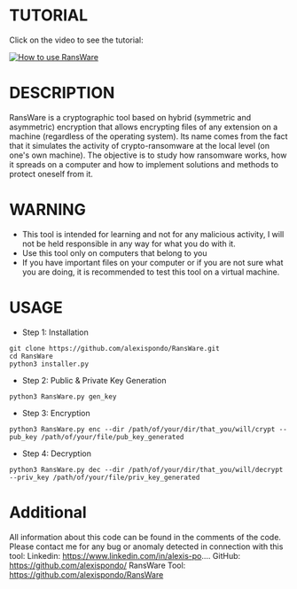 # TUTORIAL
Click on the video to see the tutorial:

[![How to use RansWare ](https://user-images.githubusercontent.com/47490330/155094096-0a190681-65dc-4d8b-a333-a9b412477587.png)](https://youtu.be/x8xdAWtpcdU?t=1s "How to use RansWare ")


# DESCRIPTION
RansWare is a cryptographic tool based on hybrid (symmetric and asymmetric) encryption that allows encrypting files of any extension on a machine (regardless of the operating system).
Its name comes from the fact that it simulates the activity of crypto-ransomware at the local level (on one's own machine).
The objective is to study how ransomware works, how it spreads on a computer and how to implement solutions and methods to protect oneself from it.

# WARNING

- This tool is intended for learning and not for any malicious activity, I will not be held responsible in any way for what you do with it.
- Use this tool only on computers that belong to you
- If you have important files on your computer or if you are not sure what you are doing, it is recommended to test this tool on a virtual machine.


# USAGE

- Step 1: Installation

```
git clone https://github.com/alexispondo/RansWare.git
cd RansWare
python3 installer.py
```

- Step 2: Public & Private Key Generation
```
python3 RansWare.py gen_key
```

- Step 3: Encryption
```
python3 RansWare.py enc --dir /path/of/your/dir/that_you/will/crypt --pub_key /path/of/your/file/pub_key_generated
```

- Step 4: Decryption
```
python3 RansWare.py dec --dir /path/of/your/dir/that_you/will/decrypt --priv_key /path/of/your/file/priv_key_generated
```

# Additional

All information about this code can be found in the comments of the code.
Please contact me for any bug or anomaly detected in connection with this tool:
Linkedin: https://www.linkedin.com/in/alexis-po....
GitHub: https://github.com/alexispondo/
RansWare Tool: https://github.com/alexispondo/RansWare
